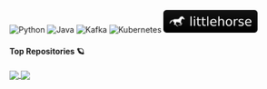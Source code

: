 <a><img alt="Python" src="https://img.shields.io/badge/-python-success?logo=python&logoColor=white"></a>
<a><img alt="Java" src="https://img.shields.io/badge/-java-orange?logo=openjdk&logoColor=white"></a>
<a><img alt="Kafka" src="https://img.shields.io/badge/-kafka-gray?logo=apache%20kafka&logoColor=white"></a>
<a><img alt="Kubernetes" src="https://img.shields.io/badge/-kubernetes-316ce6?logo=kubernetes&logoColor=white"></a>
<a href="https://littlehorse.io/"><img alt="littlehorse" src="https://raw.githubusercontent.com/littlehorse-enterprises/littlehorse/master/docs/images/badge-littlehorse.svg"/></a>

#### Top Repositories :ringed_planet:

<a href="https://github.com/sauljabin/kaskade">
  <img align="center" src="https://github-readme-stats.vercel.app/api/pin/?username=sauljabin&theme=nightowl&repo=kaskade" />
</a>

<a href="https://github.com/sauljabin/kayak">
  <img align="center" src="https://github-readme-stats.vercel.app/api/pin/?username=sauljabin&theme=nightowl&repo=kayak" />
</a>
